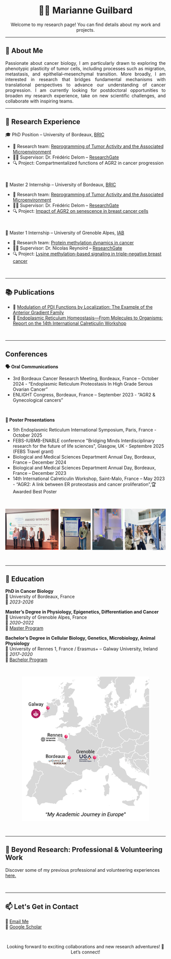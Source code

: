 <h1 align="center">👩‍🔬 Marianne Guilbard</h1>
<p align="center">
  Welcome to my research page! You can find details about my work and projects. 
</p>

---

## 🧬 About Me
<p align="justify">
Passionate about cancer biology, I am particularly drawn to exploring the phenotypic plasticity of tumor cells, including processes such as migration, metastasis, and epithelial–mesenchymal transition. 
More broadly, I am interested in research that bridges fundamental mechanisms with translational perspectives to advance our understanding of cancer progression.       
I am currently looking for postdoctoral opportunities to broaden my research experience, take on new scientific challenges, and collaborate with inspiring teams.
</p>

---

## 🔬 Research Experience

🎓 PhD Position – University of Bordeaux, <a href="https://www.bricbordeaux.com/">BRIC</a>
- 🧪 Research team: <a href="https://www.bricbordeaux.com/bric-team/reprogrammation-de-lactivite-tumorale-et-du-microenvironnement-associe-rytme/">Reprogramming of Tumor Activity and the Associated Microenvironment</a>  
- 👨‍🏫 Supervisor: Dr. Frédéric Delom – [ResearchGate](https://www.researchgate.net/profile/Frederic-Delom)  
- 🔍 Project: Compartmentalized functions of AGR2 in cancer progression

<br>

🧫 Master 2 Internship – University of Bordeaux, <a href="https://www.bricbordeaux.com/">BRIC</a>
- 🧪 Research team: <a href="https://www.bricbordeaux.com/bric-team/reprogrammation-de-lactivite-tumorale-et-du-microenvironnement-associe-rytme/">Reprogramming of Tumor Activity and the Associated Microenvironment</a>  
- 👨‍🏫 Supervisor: Dr. Frédéric Delom – [ResearchGate](https://www.researchgate.net/profile/Frederic-Delom)  
- 🔍 Project: [Impact of AGR2 on senescence in breast cancer cells](M2_internship.md)

<br>

🧫 Master 1 Internship – University of Grenoble Alpes, <a href="https://iab-grenoble.fr/">IAB</a>
- 🧪 Research team: <a href="https://iab-grenoble.fr/en/recherche/equipes/dynamique-de-la-methylation-des-proteines-dans-le-cancer/">Protein methylation dynamics in cancer</a>
- 👨‍🏫 Supervisor: Dr. Nicolas Reynoird – [ResearchGate](https://www.researchgate.net/profile/Nicolas-Reynoird-2)  
- 🔍 Project:  [Lysine methylation-based signaling in triple-negative breast cancer](M1_internship.md)

<br>

---

## 📚 Publications  
- 📄 [Modulation of PDI Functions by Localization: The Example of the Anterior Gradient Family](https://doi.org/10.1089/ars.2024.0561)
- 📄 [Endoplasmic Reticulum Homeostasis—From Molecules to Organisms: Report on the 14th International Calreticulin Workshop](https://doi.org/10.1111/jcmm.17840)

<br>

---

## Conferences 
**🗣️ Oral Communications**
- 3rd Bordeaux Cancer Research Meeting, Bordeaux, France – October 2024 - “Endoplasmic Reticulum Proteostasis In High Grade Serous Ovarian Cancer” 
- ENLIGHT Congress, Bordeaux, France – September 2023 - “AGR2 & Gynecological cancers”
  
<br>

**📌 Poster Presentations**
- 5th Endoplasmic Reticulum International Symposium, Paris, France - October 2025
- FEBS-IUBMB-ENABLE conference "Bridging Minds Interdisciplinary research for the future of life sciences", Glasgow, UK - Septembre 2025 (FEBS Travel grant) 
- Biological and Medical Sciences Department Annual Day, Bordeaux, France – December 2024
- Biological and Medical Sciences Department Annual Day, Bordeaux, France – December 2023
- 14th International Calreticulin Workshop, Saint-Malo, France – May 2023 - “AGR2: A link between ER proteostasis and cancer proliferation”,🏆 Awarded Best Poster

<br>

<p align="center">
  <img src="Picture gitbub_conf_bis.png" alt="Poster Image" width="900"/>
</p>

<br>

---

## 🏫 Education  
  
**PhD in Cancer Biology**  
📍 University of Bordeaux, France  
📅 *2023-2026* 

**Master’s Degree in Physiology, Epigenetics, Differentiation and Cancer**  
📍 University of Grenoble Alpes, France   
📅 *2020–2022*  
🔗 [Master Program](https://formations.univ-grenoble-alpes.fr/fr/catalogue-2021/master-XB/master-biologie-IAQKB0GE/parcours-physiology-epigenetics-differentiation-and-cancer-2e-annee-IBAVFFMU.html)

**Bachelor’s Degree in Cellular Biology, Genetics, Microbiology, Animal Physiology**  
📍 University of Rennes 1, France / Erasmus+ – Galway University, Ireland   
📅 *2017–2020*  
🔗 [Bachelor Program](https://sve.univ-rennes.fr/undergraduate-exchange-program-molecular-and-cellular-biology-and-physiology#p-462)

<br>

<p align="center">
  <img src="Study&internships.png" width="400" alt="Map of academic journey"/>
</p>

<br>

---

## 🤝 Beyond Research: Professional & Volunteering Work

Discover some of my previous professional and volunteering experiences [here.](others_experiences.md)

<br>

---
## 📫 Let's Get in Contact

📧 [Email Me](mailto:marianne.guilbard@gmail.com)  
🔗 [Google Scholar](https://scholar.google.com/citations?user=8LgCwdwAAAAJ&hl=fr) 

<br>

<p align="center">Looking forward to exciting collaborations and new research adventures! 🚀  
Let’s connect!</p>
